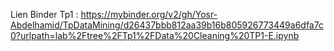 
Lien Binder Tp1 :
https://mybinder.org/v2/gh/Yosr-Abdelhamid/TpDataMining/d26437bbb812aa39b16b805926773449a6dfa7c0?urlpath=lab%2Ftree%2FTp1%2FData%20Cleaning%20TP1-E.ipynb
